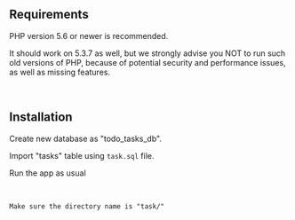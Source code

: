 Requirements
---
PHP version 5.6 or newer is recommended.

It should work on 5.3.7 as well, but we strongly advise you NOT to run
such old versions of PHP, because of potential security and performance
issues, as well as missing features.

<br/>

Installation
---
Create new database as "todo_tasks_db".

Import "tasks" table using `task.sql` file.

Run the app as usual

<br/>

`Make sure the directory name is "task/"`

